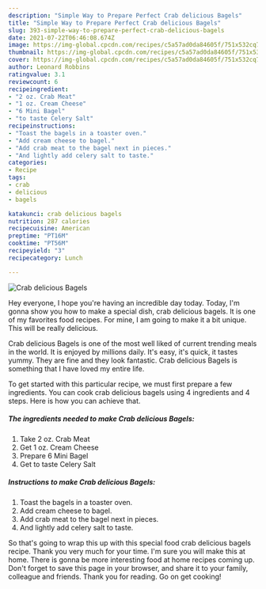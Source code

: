 ```yaml
---
description: "Simple Way to Prepare Perfect Crab delicious Bagels"
title: "Simple Way to Prepare Perfect Crab delicious Bagels"
slug: 393-simple-way-to-prepare-perfect-crab-delicious-bagels
date: 2021-07-22T06:46:08.674Z
image: https://img-global.cpcdn.com/recipes/c5a57ad0da84605f/751x532cq70/crab-delicious-bagels-recipe-main-photo.jpg
thumbnail: https://img-global.cpcdn.com/recipes/c5a57ad0da84605f/751x532cq70/crab-delicious-bagels-recipe-main-photo.jpg
cover: https://img-global.cpcdn.com/recipes/c5a57ad0da84605f/751x532cq70/crab-delicious-bagels-recipe-main-photo.jpg
author: Leonard Robbins
ratingvalue: 3.1
reviewcount: 6
recipeingredient:
- "2 oz. Crab Meat"
- "1 oz. Cream Cheese"
- "6 Mini Bagel"
- "to taste Celery Salt"
recipeinstructions:
- "Toast the bagels in a toaster oven."
- "Add cream cheese to bagel."
- "Add crab meat to the bagel next in pieces."
- "And lightly add celery salt to taste."
categories:
- Recipe
tags:
- crab
- delicious
- bagels

katakunci: crab delicious bagels 
nutrition: 287 calories
recipecuisine: American
preptime: "PT16M"
cooktime: "PT56M"
recipeyield: "3"
recipecategory: Lunch

---
```



![Crab delicious Bagels](https://img-global.cpcdn.com/recipes/c5a57ad0da84605f/751x532cq70/crab-delicious-bagels-recipe-main-photo.jpg)

Hey everyone, I hope you're having an incredible day today. Today, I'm gonna show you how to make a special dish, crab delicious bagels. It is one of my favorites food recipes. For mine, I am going to make it a bit unique. This will be really delicious.

Crab delicious Bagels is one of the most well liked of current trending meals in the world. It is enjoyed by millions daily. It's easy, it's quick, it tastes yummy. They are fine and they look fantastic. Crab delicious Bagels is something that I have loved my entire life.




To get started with this particular recipe, we must first prepare a few ingredients. You can cook crab delicious bagels using 4 ingredients and 4 steps. Here is how you can achieve that.

<!--inarticleads1-->

##### The ingredients needed to make Crab delicious Bagels:

1. Take 2 oz. Crab Meat
1. Get 1 oz. Cream Cheese
1. Prepare 6 Mini Bagel
1. Get to taste Celery Salt




<!--inarticleads2-->

##### Instructions to make Crab delicious Bagels:

1. Toast the bagels in a toaster oven.
1. Add cream cheese to bagel.
1. Add crab meat to the bagel next in pieces.
1. And lightly add celery salt to taste.




So that's going to wrap this up with this special food crab delicious bagels recipe. Thank you very much for your time. I'm sure you will make this at home. There is gonna be more interesting food at home recipes coming up. Don't forget to save this page in your browser, and share it to your family, colleague and friends. Thank you for reading. Go on get cooking!
